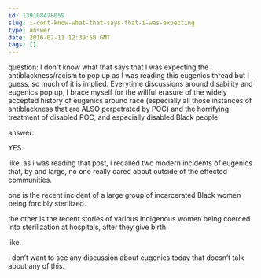 ```yaml
---
id: 139108478059
slug: i-dont-know-what-that-says-that-i-was-expecting
type: answer
date: 2016-02-11 12:39:58 GMT
tags: []
---
```

question: I don't know what that says that I was expecting the antiblackness/racism to pop up as I was reading this eugenics thread but I guess, so much of it is implied. Everytime discussions around disability and eugenics pop up, I brace myself for the willful erasure of the widely accepted history of eugenics around race (especially all those instances of antiblackness that are ALSO perpetrated by POC) and the horrifying treatment of disabled POC, and especially disabled Black people.

answer: <p>YES.</p><p>like. as i was reading that post, i recalled two modern incidents of eugenics that, by and large, no one really cared about outside of the effected communities.</p><p>one is the recent incident of a large group of incarcerated Black women being forcibly sterilized.</p><p>the other is the recent stories of various Indigenous women being coerced into sterilization at hospitals, after they give birth.</p><p>like.</p><p>i don’t want to see any discussion about eugenics today that doesn’t talk about any of this.&nbsp;</p>